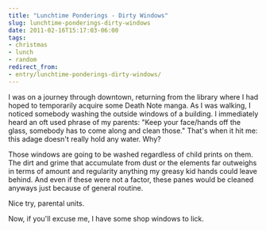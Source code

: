```yaml
---
title: "Lunchtime Ponderings - Dirty Windows"
slug: lunchtime-ponderings-dirty-windows
date: 2011-02-16T15:17:03-06:00
tags:
- christmas
- lunch
- random
redirect_from:
- entry/lunchtime-ponderings-dirty-windows/
---
```

I was on a journey through downtown, returning from the library where I had hoped to temporarily acquire some Death Note manga. As I was walking, I noticed somebody washing the outside windows of a building. I immediately heard an oft used phrase of my parents: "Keep your face/hands off the glass, somebody has to come along and clean those." That's when it hit me: this adage doesn't really hold any water. Why?

Those windows are going to be washed regardless of child prints on them. The dirt and grime that accumulate from dust or the elements far outweighs in terms of amount and regularity anything my greasy kid hands could leave behind. And even if these were not a factor, these panes would be cleaned anyways just because of general routine.

Nice try, parental units.

Now, if you'll excuse me, I have some shop windows to lick.

